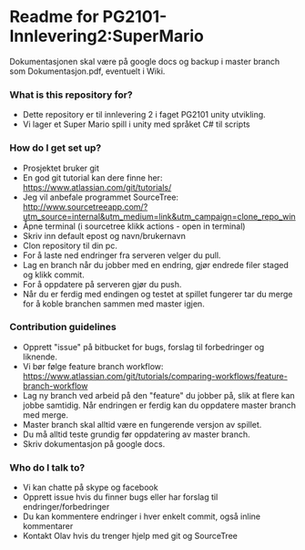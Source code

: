 # Readme for PG2101-Innlevering2:SuperMario #

Dokumentasjonen skal være på google docs og backup i master branch som Dokumentasjon.pdf, eventuelt i Wiki.

### What is this repository for? ###

* Dette repository er til innlevering 2 i faget PG2101 unity utvikling.
* Vi lager et Super Mario spill i unity med språket C# til scripts

### How do I get set up? ###

* Prosjektet bruker git
* En god git tutorial kan dere finne her: https://www.atlassian.com/git/tutorials/
* Jeg vil anbefale programmet SourceTree: http://www.sourcetreeapp.com/?utm_source=internal&utm_medium=link&utm_campaign=clone_repo_win
* Åpne terminal (i sourcetree klikk actions - open in terminal)
* Skriv inn default epost og navn/brukernavn
* Clon repository til din pc.
* For å laste ned endringer fra serveren velger du pull.
* Lag en branch når du jobber med en endring, gjør endrede filer staged og klikk commit.
* For å oppdatere på serveren gjør du push.
* Når du er ferdig med endingen og testet at spillet fungerer tar du merge for å koble branchen sammen med master igjen.

### Contribution guidelines ###

* Opprett "issue" på bitbucket for bugs, forslag til forbedringer og liknende.
* Vi bør følge feature branch workflow: https://www.atlassian.com/git/tutorials/comparing-workflows/feature-branch-workflow
* Lag ny branch ved arbeid på den "feature" du jobber på, slik at flere kan jobbe samtidig. Når endringen er ferdig kan du oppdatere master branch med merge.
* Master branch skal alltid være en fungerende versjon av spillet.
* Du må alltid teste grundig før oppdatering av master branch.
* Skriv dokumentasjon på google docs.

### Who do I talk to? ###

* Vi kan chatte på skype og facebook
* Opprett issue hvis du finner bugs eller har forslag til endringer/forbedringer
* Du kan kommentere endringer i hver enkelt commit, også inline kommentarer
* Kontakt Olav hvis du trenger hjelp med git og SourceTree